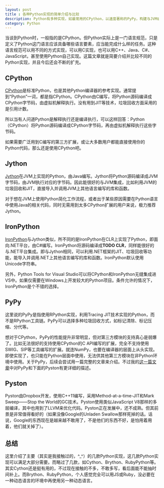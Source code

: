 ```yaml
---
layout: post
title : 各种Python实现的简单介绍与比较
description: Python有多种实现，如最常用的CPython，以速度著称的PyPy，构建与JVM或.NET之上的Jython和IronPython等。这篇文章简要介绍各个实现。
category: Python
---
```


当谈到Python时，一般指的是CPython。但Python实际上是一门语言规范，只是定义了Python这门语言应该具备哪些语言要素，应当能完成什么样的任务。这种语言规范可以用不同的方式实现，可以用C实现，也可以用C++、Java、C#、JavaScript，甚至使用Python自己实现。这篇文章就是简要介绍并比较不同的Python实现，并且今后还会不断的扩充。

## CPython

[CPython](www.python.org)是标准Python，也是其他Python编译器的参考实现。通常提到“Python”一词，都是指CPython。CPython由C编写，将Python源码编译成CPython字节码，由虚拟机解释执行。没有用到JIT等技术，垃圾回收方面采用的是引用计数。

所以当有人问道Python是解释执行还是编译执行，可以这样回答：Python（CPython）将Python源码编译成CPython字节码，再由虚拟机解释执行这些字节码。

如果需要广泛用到C编写的第三方扩展，或让大多数用户都能直接使用你的Python代码，那么还是使用CPython吧。

## Jython

[Jython](https://hg.python.org/jython)在JVM上实现的Python，由Java编写。Jython将Python源码编译成JVM字节码，由JVM执行对应的字节码。因此能很好的与JVM集成，比如利用JVM的垃圾回收和JIT，直接导入并调用JVM上其他语言编写的库和函数。

对于想在JVM上使用Python简化工作流程，或者出于某些原因需要在Python语言中使用Java的相关代码，同时无需用到太多CPython扩展的用户来说，极力推荐Jython。

## IronPython

[IronPython](http://ironpython.net/)与Jython类似，所不同的是IronPython在CLR上实现了Python，即面向.NET平台，由C#编写。IronPython将源码编译成**TODO CLR**，同样能很好的与.NET平台集成。即与Jython相同，可以利用.NET框架的JIT、垃圾回收等功能，能导入并调用.NET上其他语言编写的库和函数。IronPython默认使用Unicode字符串。

另外，Python Tools for Visual Studio可以将CPython和IronPython无缝集成进VS中。如果仅需要在Windows上开发较大的Python项目。条件允许的情况下，IronPython是个不错的选择。

## PyPy

这里说的PyPy是指使用RPython实现，利用Tracing JIT技术实现的Python，而不是RPython工具链。PyPy可以选择多种垃圾回收方式，如标记清除、标记压缩、分代等。

想对于CPython，PyPy的性能提升非常明显，但对第三方模块的支持真心是弱爆了。比如无法很好的支持使用CPython的C API编写的扩展，完全不支持使用SWIG、SIP等工具编写的扩展。就连NumPy，也要在编译器的层面上从头实现。即使实现了，也只能在Python层面中使用，无法供其他第三方模块在非Python环境中使用。关于PyPy，后续会尝试用一篇完整的文章来介绍。不过我的[这一篇文章](http://daetalus.github.io/2015/10/25/pyston_ideal_python/)中对PyPy和下面的Pyston有更详细的描述。

## Pyston

Pyston由Dropbox开发，使用C++11编写，采用Method-at-a-time-JIT和Mark Sweep——Stop the World的GC技术。Pyston使用类似JavaScript V8那样的多层编译，其中也用到了LLVM来优化代码。Pyston正在发展中，还不成熟。但其前景是非常值得看好的（如果没像Google的Unladen Swallow那样死掉的话。话说，Google的东西现在是越来越不敢用了，不是他们的东西不好，是怕用着用着，他们就关掉了）。

## 总结

这里介绍了主要（其实是我接触过的，^\_^）的几款Python实现，这几款Python实现可以满足大部分需要。而略过了几款，如Cython、Brython、RubyPython等。其实Cython还是挺有用的，不过现在接触的不多，不敢多写，看后面能不能抽时间补上。而Brython、RubyPython，个人感觉完全可以用JS或Ruby，没必要在一种动态语言的环境中再使用另一种动态语言。
